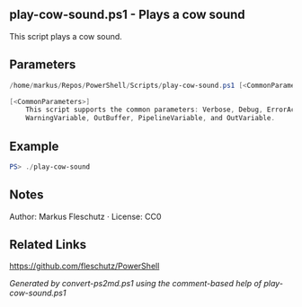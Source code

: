 ## play-cow-sound.ps1 - Plays a cow sound

This script plays a cow sound.

## Parameters
```powershell
/home/markus/Repos/PowerShell/Scripts/play-cow-sound.ps1 [<CommonParameters>]

[<CommonParameters>]
    This script supports the common parameters: Verbose, Debug, ErrorAction, ErrorVariable, WarningAction, 
    WarningVariable, OutBuffer, PipelineVariable, and OutVariable.
```

## Example
```powershell
PS> ./play-cow-sound

```

## Notes
Author: Markus Fleschutz · License: CC0

## Related Links
https://github.com/fleschutz/PowerShell

*Generated by convert-ps2md.ps1 using the comment-based help of play-cow-sound.ps1*

